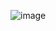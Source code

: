 ![image](https://github.com/BrayanASS/myLinktree/assets/80291252/d104fe0f-58f4-4288-b827-0898054712ed)
